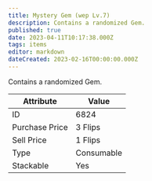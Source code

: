 ```yaml
---
title: Mystery Gem (wep Lv.7)
description: Contains a randomized Gem.
published: true
date: 2023-04-11T10:17:38.000Z
tags: items
editor: markdown
dateCreated: 2023-02-16T00:00:00.000Z
---
```


Contains a randomized Gem.

|Attribute|Value|
|-|-|
|ID|6824|
|Purchase Price|3 Flips|
|Sell Price|1 Flips|
|Type|Consumable|
|Stackable|Yes|

